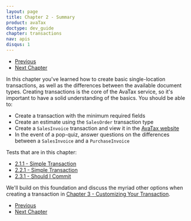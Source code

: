 ```yaml
---
layout: page
title: Chapter 2 - Summary
product: avaTax
doctype: dev_guide
chapter: transactions
nav: apis
disqus: 1
---
```

<ul class="pager">
  <li class="previous"><a href="/avatax/dev-guide/transactions/document-types/"><i class="glyphicon glyphicon-chevron-left"></i>Previous</a></li>
  <li class="next"><a href="/avatax/dev-guide/customizing-transaction/">Next Chapter<i class="glyphicon glyphicon-chevron-right"></i></a></li>
</ul>
In this chapter you've learned how to create basic single-location transactions, as well as the differences between the available document types. Creating transactions is the core of the AvaTax service, so it's important to have a solid understanding of the basics. You should be able to:
<ul class="dev-guide-list">
  <li>Create a transaction with the minimum required fields</li>
  <li>Create an estimate using the <code>SalesOrder</code> transaction type</li>
  <li>Create a <code>SalesInvoice</code> transaction and view it in the <a class="dev-guide-link" href="https://admin-avatax.avalara.net/">AvaTax website</a></li>
  <li>In the event of a pop-quiz, answer questions on the differences between a <code>SalesInvoice</code> and a <code>PurchaseInvoice</code></li>
</ul>

Tests that are in this chapter: 
<ul class="dev-guide-list">
  <li><a class="dev-guide-link" href="/avatax/dev-guide/transactions/simple-transaction/#test1">2.1.1 - Simple Transaction</a></li>
  <li><a class="dev-guide-link" href="/avatax/dev-guide/transactions/invoice-lines/#test1">2.2.1 - Simple Transaction</a></li>
  <li><a class="dev-guide-link" href="/avatax/dev-guide/transactions/should-i-commit/#test1">2.3.1 - Should I Commit</a></li>
</ul>

We'll build on this foundation and discuss the myriad other options when creating a transaction in <a class="dev-guide-link" href="/avatax/dev-guide/customizing-transaction/">Chapter 3 - Customizing Your Transaction</a>. 

<ul class="pager">
  <li class="previous"><a href="/avatax/dev-guide/transactions/document-types/"><i class="glyphicon glyphicon-chevron-left"></i>Previous</a></li>
  <li class="next"><a href="/avatax/dev-guide/customizing-transaction/">Next Chapter<i class="glyphicon glyphicon-chevron-right"></i></a></li>
</ul>